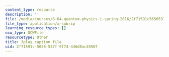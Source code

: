 ```yaml
---
content_type: resource
description: ''
file: /media/courses/8-04-quantum-physics-i-spring-2016/2f71591c5656537f9f74446d8ac45507_vWGP5dogNm8.vtt
file_type: application/x-subrip
learning_resource_types: []
ocw_type: OCWFile
resourcetype: Other
title: 3play caption file
uid: 2f71591c-5656-537f-9f74-446d8ac45507
---
```

